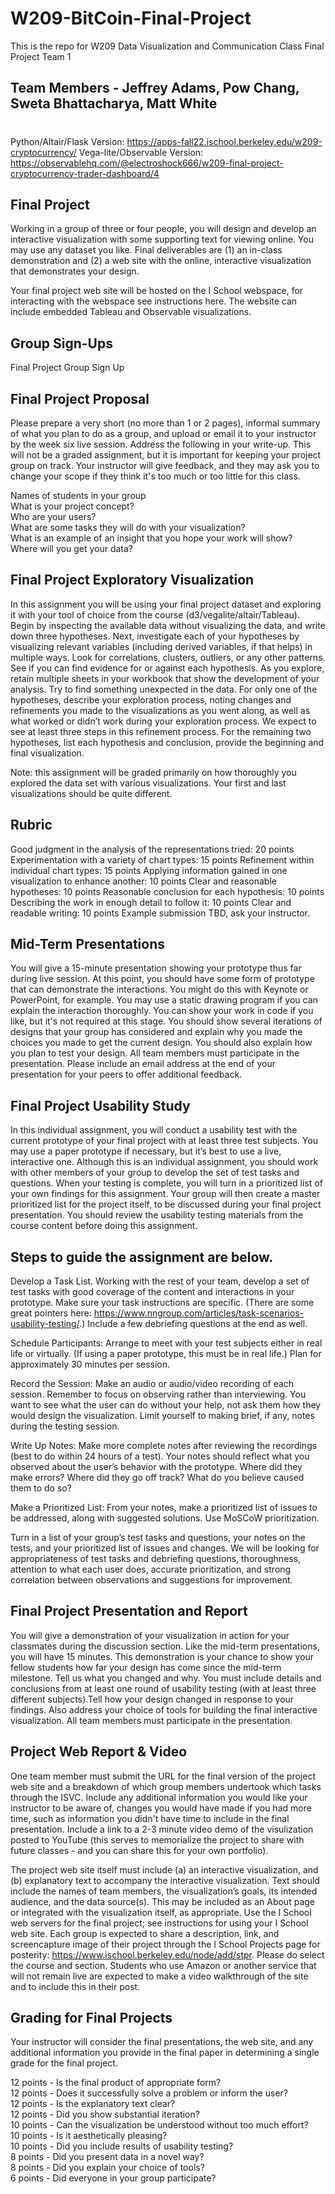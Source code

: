 # W209-BitCoin-Final-Project
This is the repo for W209 Data Visualization and Communication Class Final Project Team 1

## Team Members  - Jeffrey Adams, Pow Chang, Sweta Bhattacharya, Matt White
#
Python/Altair/Flask Version: https://apps-fall22.ischool.berkeley.edu/w209-cryptocurrency/
Vega-lite/Observable Version: https://observablehq.com/@electroshock666/w209-final-project-cryptocurrency-trader-dashboard/4

## Final Project
Working in a group of three or four people, you will design and develop an interactive visualization with some supporting text for viewing online.
You may use any dataset you like. Final deliverables are (1) an in-class demonstration and (2) a web site with the online, interactive visualization that demonstrates your design.

Your final project web site will be hosted on the I School webspace, for interacting with the webspace see instructions here. The website can include embedded Tableau and Observable visualizations.

## Group Sign-Ups
Final Project Group Sign Up

## Final Project Proposal
Please prepare a very short (no more than 1 or 2 pages), informal summary of what you plan to do as a group, and upload or email it to your instructor by the week six live session. Address the following in your write-up. This will not be a graded assignment, but it is important for keeping your project group on track. Your instructor will give feedback, and they may ask you to change your scope if they think it's too much or too little for this class.

Names of students in your group \
What is your project concept? \
Who are your users? \
What are some tasks they will do with your visualization? \
What is an example of an insight that you hope your work will show? \
Where will you get your data?

## Final Project Exploratory Visualization
In this assignment you will be using your final project dataset and exploring it with your tool of choice from the course (d3/vegalite/altair/Tableau). Begin by inspecting the available data without visualizing the data, and write down three hypotheses. Next, investigate each of your hypotheses by visualizing relevant variables (including derived variables, if that helps) in multiple ways. Look for correlations, clusters, outliers, or any other patterns. See if you can find evidence for or against each hypothesis. As you explore, retain multiple sheets in your workbook that show the development of your analysis. Try to find something unexpected in the data. For only one of the hypotheses, describe your exploration process, noting changes and refinements you made to the visualizations as you went along, as well as what worked or didn’t work during your exploration process. We expect to see at least three steps in this refinement process. For the remaining two hypotheses, list each hypothesis and conclusion, provide the beginning and final visualization.

Note: this assignment will be graded primarily on how thoroughly you explored the data set with various visualizations. Your first and last visualizations should be quite different.

## Rubric

Good judgment in the analysis of the representations tried: 20 points
Experimentation with a variety of chart types: 15 points
Refinement within individual chart types: 15 points
Applying information gained in one visualization to enhance another: 10 points
Clear and reasonable hypotheses: 10 points
Reasonable conclusion for each hypothesis: 10 points
Describing the work in enough detail to follow it: 10 points
Clear and readable writing: 10 points
Example submission
TBD, ask your instructor.

## Mid-Term Presentations
You will give a 15-minute presentation showing your prototype thus far during live session. At this point, you should have some form of prototype that can demonstrate the interactions. You might do this with Keynote or PowerPoint, for example. You may use a static drawing program if you can explain the interaction thoroughly. You can show your work in code if you like, but it's not required at this stage. You should show several iterations of designs that your group has considered and explain why you made the choices you made to get the current design. You should also explain how you plan to test your design. All team members must participate in the presentation. Please include an email address at the end of your presentation for your peers to offer additional feedback.

## Final Project Usability Study
In this individual assignment, you will conduct a usability test with the current prototype of your final project with at least three test subjects. You may use a paper prototype if necessary, but it’s best to use a live, interactive one. Although this is an individual assignment, you should work with other members of your group to develop the set of test tasks and questions. When your testing is complete, you will turn in a prioritized list of your own findings for this assignment. Your group will then create a master prioritized list for the project itself, to be discussed during your final project presentation. You should review the usability testing materials from the course content before doing this assignment.

## Steps to guide the assignment are below.

Develop a Task List. Working with the rest of your team, develop a set of test tasks with good coverage of the content and interactions in your prototype. Make sure your task instructions are specific. (There are some great pointers here: https://www.nngroup.com/articles/task-scenarios-usability-testing/.) Include a few debriefing questions at the end as well.

Schedule Participants: Arrange to meet with your test subjects either in real life or virtually. (If using a paper prototype, this must be in real life.) Plan for approximately 30 minutes per session.

Record the Session: Make an audio or audio/video recording of each session. Remember to focus on observing rather than interviewing. You want to see what the user can do without your help, not ask them how they would design the visualization. Limit yourself to making brief, if any, notes during the testing session.

Write Up Notes: Make more complete notes after reviewing the recordings (best to do within 24 hours of a test). Your notes should reflect what you observed about the user’s behavior with the prototype. Where did they make errors? Where did they go off track? What do you believe caused them to do so?

Make a Prioritized List: From your notes, make a prioritized list of issues to be addressed, along with suggested solutions. Use MoSCoW prioritization.

Turn in a list of your group’s test tasks and questions, your notes on the tests, and your prioritized list of issues and changes. We will be looking for appropriateness of test tasks and debriefing questions, thoroughness, attention to what each user does, accurate prioritization, and strong correlation between observations and suggestions for improvement.

## Final Project Presentation and Report
You will give a demonstration of your visualization in action for your classmates during the discussion section. Like the mid-term presentations, you will have 15 minutes. This demonstration is your chance to show your fellow students how far your design has come since the mid-term milestone. Tell us what you changed and why. You must include details and conclusions from at least one round of usability testing (with at least three different subjects).Tell how your design changed in response to your findings. Also address your choice of tools for building the final interactive visualization. All team members must participate in the presentation.

## Project Web Report & Video
One team member must submit the URL for the final version of the project web site and a breakdown of which group members undertook which tasks through the ISVC. Include any additional information you would like your instructor to be aware of, changes you would have made if you had more time, such as information you didn't have time to include in the final presentation. Include a link to a 2-3 minute video demo of the visulization posted to YouTube (this serves to memorialize the project to share with future classes - and you can share this for your own portfolio).

The project web site itself must include (a) an interactive visualization, and (b) explanatory text to accompany the interactive visualization. Text should include the names of team members, the visualization’s goals, its intended audience, and the data source(s). This may be included as an About page or integrated with the visualization itself, as appropriate. Use the I School web servers for the final project; see instructions for using your I School web site. Each group is expected to share a description, link, and screencapture image of their project through the I School Projects page for posterity: https://www.ischool.berkeley.edu/node/add/stpr. Please do select the course and section. Students who use Amazon or another service that will not remain live are expected to make a video walkthrough of the site and to include this in their post.

## Grading for Final Projects
Your instructor will consider the final presentations, the web site, and any additional information you provide in the final paper in determining a single grade for the final project.

12 points - Is the final product of appropriate form? \
12 points - Does it successfully solve a problem or inform the user? \
12 points - Is the explanatory text clear? \
12 points - Did you show substantial iteration? \
10 points - Can the visualization be understood without too much effort? \
10 points - Is it aesthetically pleasing? \
10 points - Did you include results of usability testing? \
8 points - Did you present data in a novel way? \
8 points - Did you explain your choice of tools? \
6 points - Did everyone in your group participate?
